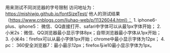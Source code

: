 用来测试不同浏览器的字号限制
访问地址为：https://mishiwjp.github.io/fontSizeTest/ 
他人的测试结果（https://www.cnblogs.com/liuhao-web/p/11326044.html）：
     1.     iphone6-plus、iphone5：     微信、QQ直接打开、safari中字体可以从最1px字体开始；
     2.     小米2s：微信、QQ浏览器最小显示字体8px；自带浏览器最小字体从1px开始；
     3.     小米4s：firefox可以从最小字体1px开始；chrome中最小显示字体为12px；
     4.     pc：     360安全浏览器7：最小最示12px；firefox与ie10最小显示字体为1px。
